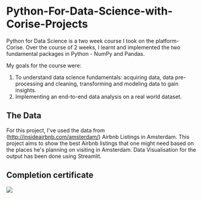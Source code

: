 # Python-For-Data-Science-with-Corise-Projects

Python for Data Science is a two week course I took on the platform- Corise. 
Over the course of 2 weeks, I learnt and implemented the two fundamental packages in Python - NumPy and Pandas.

My goals for the course were:
  1. To understand data science fundamentals: acquiring data, data pre-processing and cleaning, transforming and modeling data to gain insights.
  2. Implementing an end-to-end data analysis on a real world dataset.

## The Data
For this project, I've used the data from (http://insideairbnb.com/amsterdam/) Airbnb Listings in Amsterdam. This project aims to show the best Airbnb listings that one might need based on the places he's planning on visiting in Amsterdam. Data Visualisation for the output has been done using Streamlit.

## Completion certificate
![](https://github.com/TanvayeeDhawale/Python-For-Data-Science-with-Corise-Projects/blob/main/images/Corise_PYDS_certificate-1.png)
